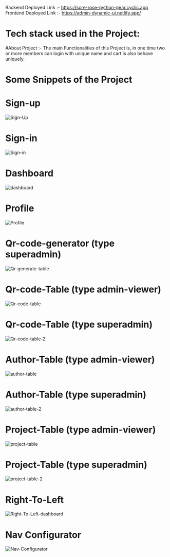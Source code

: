 

Backend Deployed Link :- https://sore-rose-python-gear.cyclic.app
Frontend Deployed Link :- https://admin-dynamic-ui.netlify.app/


# Tech stack used in the Project:



#About Project :- The main Functionalities of this Project is, in one time two or more members can login with unique name and cart is also behave uniquely.



# Some Snippets of the Project

# Sign-up

![Sign-Up](https://github.com/ranjankumar9/Admin-Dynamic-ui/assets/107936455/2aaa4a4f-79d3-4f53-bd5c-1b0206d9dadd)

# Sign-in

![Sign-in](https://github.com/ranjankumar9/Admin-Dynamic-ui/assets/107936455/a598af23-26b4-4833-9e22-dbe2b4edde71)

# Dashboard

![dashboard](https://github.com/ranjankumar9/Admin-Dynamic-ui/assets/107936455/627c5442-3e62-46f0-b0d0-76e681db4eff)

# Profile 

![Profile](https://github.com/ranjankumar9/Admin-Dynamic-ui/assets/107936455/22600aee-ad81-467c-84ee-e5a5b23a6705)


# Qr-code-generator (type superadmin)

![Qr-generate-table](https://github.com/ranjankumar9/Admin-Dynamic-ui/assets/107936455/67e10d10-0832-4821-a52f-de6fbd0034cb)


# Qr-code-Table (type admin-viewer)

![Qr-code-table](https://github.com/ranjankumar9/Admin-Dynamic-ui/assets/107936455/94cf8dac-ad98-4872-87ce-0856fdca8ca5)

# Qr-code-Table (type superadmin)

![Qr-code-table-2](https://github.com/ranjankumar9/Admin-Dynamic-ui/assets/107936455/614e5b0e-dff1-4ed9-b81b-da814d3bad31)

# Author-Table (type admin-viewer)

![author-table](https://github.com/ranjankumar9/Admin-Dynamic-ui/assets/107936455/874e7db1-8195-4b55-82d1-10ae84d4cc1f)

# Author-Table (type superadmin)

![author-table-2](https://github.com/ranjankumar9/Admin-Dynamic-ui/assets/107936455/bb3cf7c9-2eac-44b6-bd66-8214cef627bd)

# Project-Table (type admin-viewer)

![project-table](https://github.com/ranjankumar9/Admin-Dynamic-ui/assets/107936455/4e1eacf9-5d70-48d3-bbd6-5abd4e867c00)

# Project-Table (type superadmin)

![project-table-2](https://github.com/ranjankumar9/Admin-Dynamic-ui/assets/107936455/4fcdc4e6-0cc5-4865-8c72-286c0f979137)

# Right-To-Left 

![Right-To-Left-dashboard](https://github.com/ranjankumar9/Admin-Dynamic-ui/assets/107936455/57b421ca-b159-4b57-b50a-abfea27c8bbd)

# Nav Configurator

![Nav-Configurator](https://github.com/ranjankumar9/Admin-Dynamic-ui/assets/107936455/d4ad1aaf-bdaa-46c2-95f8-f38ce462c574)











